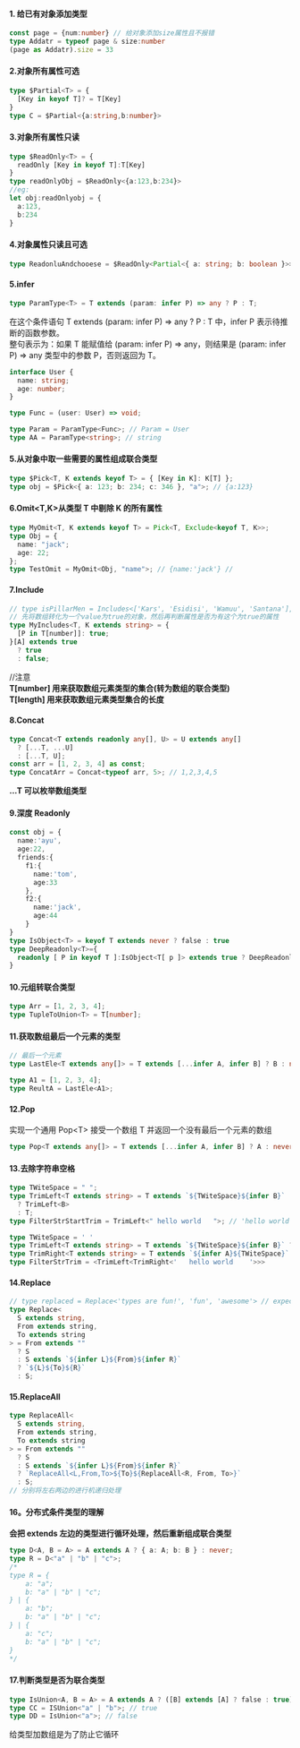 #### 1. 给已有对象添加类型

```typescript
const page = {num:number} // 给对象添加size属性且不报错
type Addatr = typeof page & size:number
(page as Addatr).size = 33
```

#### 2.对象所有属性可选

```typescript
type $Partial<T> = {
  [Key in keyof T]? = T[Key]
}
type C = $Partial<{a:string,b:number}>

```

#### 3.对象所有属性只读

```typescript
type $ReadOnly<T> = {
  readOnly [Key in keyof T]:T[Key]
}
type readOnlyObj = $ReadOnly<{a:123,b:234}>
//eg:
let obj:readOnlyobj = {
  a:123,
  b:234
}
```

#### 4.对象属性只读且可选

```typescript
type ReadonluAndchooese = $ReadOnly<Partial<{ a: string; b: boolean }>>;
```

#### 5.infer

```typescript
type ParamType<T> = T extends (param: infer P) => any ? P : T;
```

在这个条件语句 T extends (param: infer P) => any ? P : T 中，infer P 表示待推断的函数参数。<br />整句表示为：如果 T 能赋值给 (param: infer P) => any，则结果是 (param: infer P) => any 类型中的参数 P，否则返回为 T。

```typescript
interface User {
  name: string;
  age: number;
}

type Func = (user: User) => void;

type Param = ParamType<Func>; // Param = User
type AA = ParamType<string>; // string
```

#### 5.从对象中取一些需要的属性组成联合类型

```typescript
type $Pick<T, K extends keyof T> = { [Key in K]: K[T] };
type obj = $Pick<{ a: 123; b: 234; c: 346 }, "a">; // {a:123}
```

#### 6.Omit&lt;T,K&gt;从类型 T 中剔除 K 的所有属性

```typescript
type MyOmit<T, K extends keyof T> = Pick<T, Exclude<keyof T, K>>;
type Obj = {
  name: "jack";
  age: 22;
};
type TestOmit = MyOmit<Obj, "name">; // {name:'jack'} //
```

#### 7.Include

```typescript
// type isPillarMen = Includes<['Kars', 'Esidisi', 'Wamuu', 'Santana'], 'Dio'> // expected to be `false`
// 先将数组转化为一个value为true的对象，然后再判断属性是否为有这个为true的属性
type MyIncludes<T, K extends string> = {
  [P in T[number]]: true;
}[A] extends true
  ? true
  : false;
```

//注意 <br />**T[number] 用来获取数组元素类型的集合(转为数组的联合类型)**<br />**T[length] 用来获取数组元素类型集合的长度**

#### 8.Concat

```typescript
type Concat<T extends readonly any[], U> = U extends any[]
  ? [...T, ...U]
  : [...T, U];
const arr = [1, 2, 3, 4] as const;
type ConcatArr = Concat<typeof arr, 5>; // 1,2,3,4,5
```

**...T 可以枚举数组类型**

#### 9.深度 Readonly

```typescript
const obj = {
  name:'ayu',
  age:22,
  friends:{
    f1:{
      name:'tom',
      age:33
    },
    f2:{
      name:'jack',
      age:44
    }
}
type IsObject<T> = keyof T extends never ? false : true
type DeepReadonly<T>={
  readonly [ P in keyof T ]:IsObject<T[ p ]> extends true ? DeepReadonly<T[ P ]> : T[ P ]
}
```

#### 10.元组转联合类型

```typescript
type Arr = [1, 2, 3, 4];
type TupleToUnion<T> = T[number];
```

#### 11.获取数组最后一个元素的类型

```typescript
// 最后一个元素
type LastEle<T extends any[]> = T extends [...infer A, infer B] ? B : never;

type A1 = [1, 2, 3, 4];
type ReultA = LastEle<A1>;
```

#### 12.Pop

实现一个通用 Pop&lt;T&gt; 接受一个数组 T 并返回一个没有最后一个元素的数组

```typescript
type Pop<T extends any[]> = T extends [...infer A, infer B] ? A : never;
```

#### 13.去除字符串空格

```typescript
type TWiteSpace = " ";
type TrimLeft<T extends string> = T extends `${TWiteSpace}${infer B}`
  ? TrimLeft<B>
  : T;
type FilterStrStartTrim = TrimLeft<" hello world   ">; // 'hello world   '
```

```typescript
type TWiteSpace = ' '
type TrimLeft<T extends string> = T extends `${TWiteSpace}${infer B}` ?  TrimLeft<B> : S
type TrimRight<T extends string> = T extends `${infer A}${TWiteSpace}` ? TrimRight<A> : S
type FilterStrTrim = <TrimLeft<TrimRight<'   hello world    '>>>
```

#### 14.Replace

```typescript
// type replaced = Replace<'types are fun!', 'fun', 'awesome'> // expected to be 'types are awesome!'
type Replace<
  S extends string,
  From extends string,
  To extends string
> = From extends ""
  ? S
  : S extends `${infer L}${From}${infer R}`
  ? `${L}${To}${R}`
  : S;
```

#### 15.ReplaceAll

```typescript
type ReplaceAll<
  S extends string,
  From extends string,
  To extends string
> = From extends ""
  ? S
  : S extends `${infer L}${From}${infer R}`
  ? `ReplaceAll<L,From,To>${To}${ReplaceAll<R, From, To>}`
  : S;
// 分别将左右两边的进行机递归处理
```

#### 16。分布式条件类型的理解

**会把 extends 左边的类型进行循环处理，然后重新组成联合类型**

```typescript
type D<A, B = A> = A extends A ? { a: A; b: B } : never;
type R = D<"a" | "b" | "c">;
/*
type R = {
    a: "a";
    b: "a" | "b" | "c";
} | {
    a: "b";
    b: "a" | "b" | "c";
} | {
    a: "c";
    b: "a" | "b" | "c";
}
*/
```

#### 17.判断类型是否为联合类型

```typescript
type IsUnion<A, B = A> = A extends A ? ([B] extends [A] ? false : true) : false;
type CC = ISUnion<"a" | "b">; // true
type DD = IsUnion<"a">; // false
```

给类型加数组是为了防止它循环
